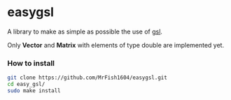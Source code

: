 # easygsl
A library to make as simple as possible the use of [gsl](https://www.gnu.org/software/gsl/).

Only **Vector** and **Matrix** with elements of type double are implemented yet.

### How to install
```sh
git clone https://github.com/MrFish1604/easygsl.git
cd easy_gsl/
sudo make install
```
